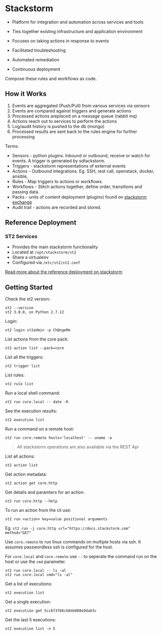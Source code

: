 # Stackstorm

* Platform for integration and automation across services and tools
* Ties together existing infrastructure and application environment
* Focuses on taking actions in response to events

* Facilitated troubleshooting
* Automated remediation
* Continuous deployment

Compose these rules and workflows as code.

## How it Works

1. Events are aggregated (Push/Pull) from various services via sensors
2. Events are compared against triggers and generate actions
3. Processed actions areplaced on a message queue (rabbit mq)
4. Actions reach out to services to perform the actions
5. Log/audit history is pushed to the db (mongo)
6. Processed results are sent back to the rules engine for further processing

Terms:
* Sensors - python plugins. Inbound or outbound, receive or watch for events. A trigger is generated by sdtackstorm.
* Triggers - stackstorm representations of external events
* Actions - Outbound integrations. Eg. SSH, rest call, openstack, docker, ansible, 
* Rules - Map triggers to actions or workflows.
* Workflows - Stitch actions together, define order, transitions and passing data.
* Packs - units of content deployment (plugins) found on [stackstorm exchange](https://exchange.stackstorm.org/)
* Audit trail - actions are recorded and stored. 

## Reference Deployment

### ST2 Services

* Provides the main stackstorm functionality
* Located at `/opt/stackstorm/st2`
* Share a virtualenv
* Configured via `/etc/st2/st2.conf`

[Read more about the reference deployment on stackstorm](https://docs.stackstorm.com/install/overview.html)

## Getting Started

Check the st2 version:

    st2 --version
    st2 3.0.0, on Python 2.7.12

Login:

    st2 login st2admin -p Ch@ngeMe

List actions from the core pack:

    st2 action list --pack=core
    
List all the triggers:

    st2 trigger list

List rules:

    st2 rule list

Run a local shell command:

    st2 run core.local -- date -R

See the execution results:

    st2 execution list

Run a command on a remote host:

    st2 run core.remote hosts='localhost' -- uname -a

> All stackstorm operations are also available via the REST Api

List all actions:

    st2 action list

Get action metadata:

    st2 action get core.http

Get details and paramters for an action:

    st2 run core.http --help

To run an action from the cli use:

    st2 run <action> key=value positional arguments

Eg. `st2 run -j core.http url="https://docs.stackstorm.com" method="GET"`

Use `core.remote` to run linux commands on multiple hosts via ssh. It assumes passwordless ssh is configured for the host.

For `core.local` and `core.remote` use `--` to seperate the command run on the host or use the `cmd` parameter.

    st2 run core.local -- ls -al
    st2 run core.local cmd="ls -al"

Get a list of executions:

    st2 execution list

Get a single execution:

    st2 execution get 5cc6f3766cb8de088e9dab3c

Get the last 5 executions:

    st2 execution list -n 5



